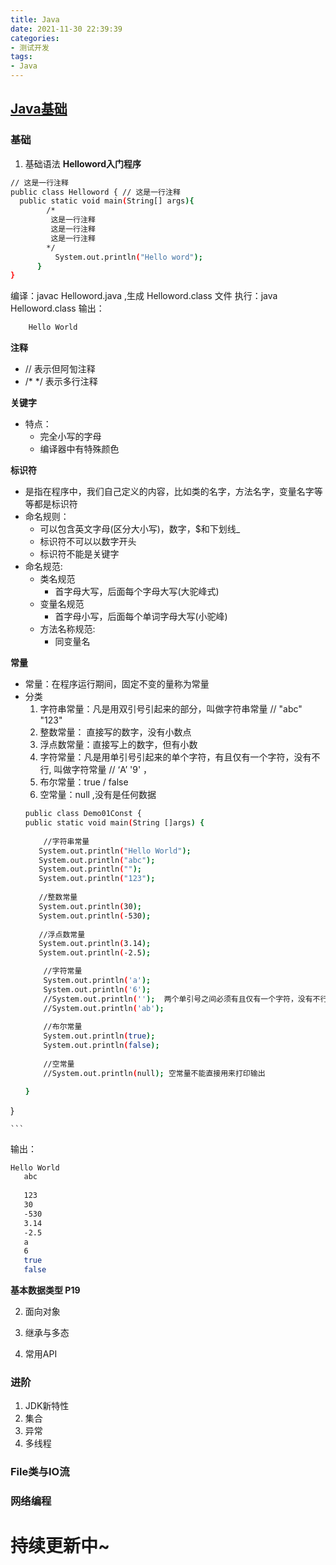```yaml
---
title: Java
date: 2021-11-30 22:39:39
categories: 
- 测试开发
tags:
- Java
---
```



##  [Java基础 ](https://www.bilibili.com/video/BV1Lf4y1U7Cz?spm_id_from=333.999.0.0)


### 基础

1.  基础语法
**Helloword入门程序**
```sh
// 这是一行注释
public class Helloword { // 这是一行注释
  public static void main(String[] args){
		/*
		 这是一行注释
		 这是一行注释
		 这是一行注释
		*/
		  System.out.println("Hello word");
	  }
}
```
	
编译：javac  Helloword.java ,生成 Helloword.class 文件
执行：java Helloword.class
输出：
```sh
	Hello World
```
**注释**
 -  // 表示但阿訇注释
 -  /*  */ 表示多行注释

**关键字**
- 特点：
	-  完全小写的字母
	-  编译器中有特殊颜色

**标识符**
- 是指在程序中，我们自己定义的内容，比如类的名字，方法名字，变量名字等等都是标识符
- 命名规则：
	- 可以包含英文字母(区分大小写)，数字，$和下划线_
	- 标识符不可以以数字开头
	-  标识符不能是关键字
- 命名规范:
	- 类名规范
		- 首字母大写，后面每个字母大写(大驼峰式)
	- 变量名规范
		- 首字母小写，后面每个单词字母大写(小驼峰)
	- 方法名称规范:
		- 同变量名
			
**常量**
-  常量：在程序运行期间，固定不变的量称为常量
-  分类
	1. 字符串常量：凡是用双引号引起来的部分，叫做字符串常量		// "abc"   "123"
	2. 整数常量： 直接写的数字，没有小数点
	3. 浮点数常量：直接写上的数字，但有小数
	4. 字符常量：凡是用单引号引起来的单个字符，有且仅有一个字符，没有不行, 叫做字符常量  // ‘A’   '9' ，
	5. 布尔常量：true / false
	6. 空常量：null ,没有是任何数据
	```sh 
	public class Demo01Const {
    public static void main(String []args) {
		
		//字符串常量
       System.out.println("Hello World");
       System.out.println("abc");
       System.out.println("");
       System.out.println("123");
	   
	   //整数常量
	   System.out.println(30);
	   System.out.println(-530);
	   
	   //浮点数常量
	   System.out.println(3.14);
	   System.out.println(-2.5);

		//字符常量
		System.out.println('a');
		System.out.println('6');
		//System.out.println('');  两个单引号之间必须有且仅有一个字符，没有不行，两个也不行
		//System.out.println('ab');
		
		//布尔常量
		System.out.println(true);
		System.out.println(false);
		
		//空常量
		//System.out.println(null); 空常量不能直接用来打印输出
	
    }
}

	```
 输出：
 ```sh
 Hello World
	abc
	
	123
	30
	-530
	3.14
	-2.5
	a
	6
	true
	false
 ```

**基本数据类型   P19**


2. 面向对象

3. 继承与多态

4. 常用API

### 进阶

1.  JDK新特性
2.  集合
3.  异常
4.  多线程

### File类与IO流

### 网络编程

# 持续更新中~
